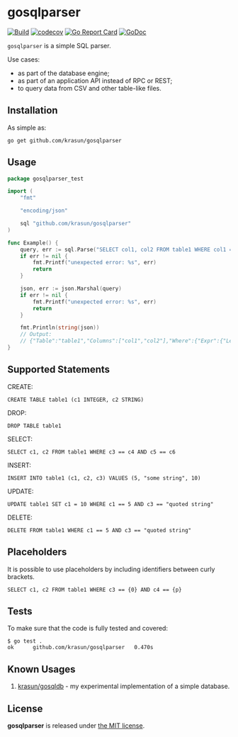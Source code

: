 # gosqlparser

[![Build](https://github.com/krasun/gosqlparser/actions/workflows/build.yml/badge.svg?branch=main)](https://github.com/krasun/gosqlparser/actions/workflows/build.yml)
[![codecov](https://codecov.io/gh/krasun/gosqlparser/branch/main/graph/badge.svg?token=8NU6LR4FQD)](https://codecov.io/gh/krasun/gosqlparser)
[![Go Report Card](https://goreportcard.com/badge/github.com/krasun/gosqlparser)](https://goreportcard.com/report/github.com/krasun/gosqlparser)
[![GoDoc](https://godoc.org/https://godoc.org/github.com/krasun/gosqlparser?status.svg)](https://godoc.org/github.com/krasun/gosqlparser)

`gosqlparser` is a simple SQL parser.

Use cases: 
- as part of the database engine; 
- as part of an application API instead of RPC or REST; 
- to query data from CSV and other table-like files.

## Installation

As simple as:

```
go get github.com/krasun/gosqlparser
```

## Usage 

```go
package gosqlparser_test

import (
	"fmt"

	"encoding/json"

	sql "github.com/krasun/gosqlparser"
)

func Example() {
	query, err := sql.Parse("SELECT col1, col2 FROM table1 WHERE col1 == \"abc\" AND col3 == 5 LIMIT 10")
	if err != nil {
		fmt.Printf("unexpected error: %s", err)
		return
	}

	json, err := json.Marshal(query)
	if err != nil {
		fmt.Printf("unexpected error: %s", err)
		return
	}

	fmt.Println(string(json))
	// Output:
	// {"Table":"table1","Columns":["col1","col2"],"Where":{"Expr":{"Left":{"Left":{"Name":"col1"},"Operator":0,"Right":{"Value":"\"abc\""}},"Operator":1,"Right":{"Left":{"Name":"col3"},"Operator":0,"Right":{"Value":"5"}}}},"Limit":"10"}
}
```

## Supported Statements

CREATE: 
```
CREATE TABLE table1 (c1 INTEGER, c2 STRING)
```

DROP: 
```
DROP TABLE table1
```

SELECT: 
```
SELECT c1, c2 FROM table1 WHERE c3 == c4 AND c5 == c6
```

INSERT: 
```
INSERT INTO table1 (c1, c2, c3) VALUES (5, "some string", 10)
```

UPDATE: 
```
UPDATE table1 SET c1 = 10 WHERE c1 == 5 AND c3 == "quoted string"
```

DELETE: 
```
DELETE FROM table1 WHERE c1 == 5 AND c3 == "quoted string"
```

## Placeholders
It is possible to use placeholders by including identifiers between curly brackets.
```
SELECT c1, c2 FROM table1 WHERE c3 == {0} AND c4 == {p}
```

## Tests 

To make sure that the code is fully tested and covered:

```
$ go test .
ok  	github.com/krasun/gosqlparser	0.470s
```

## Known Usages 

1. [krasun/gosqldb](https://github.com/krasun/gosqldb) - my experimental implementation of a simple database.

## License 

**gosqlparser** is released under [the MIT license](LICENSE).
